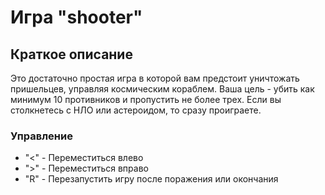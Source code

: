 # Игра "shooter"
## Краткое описание
Это достаточно простая игра в которой вам предстоит уничтожать пришельцев, управляя космическим кораблем. Ваша цель - убить как минимум 10 противников и пропустить не более трех. Если вы столкнетесь с НЛО или астероидом, то сразу проиграете. 
### Управление
- "<" - Переместиться влево
- ">" - Переместиться вправо
- "R" - Перезапустить игру после поражения или окончания
